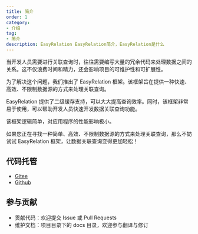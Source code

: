 ```yaml
---
title: 简介
order: 1
category:
- 介绍
tag:
- 简介
description: EasyRelation EasyRelation简介，EasyRelation是什么
---
```


当开发人员需要进行关联查询时，往往需要编写大量的冗余代码来处理数据之间的关系。这不仅浪费时间和精力，还会影响项目的可维护性和可扩展性。

为了解决这个问题，我们推出了 EasyRelation 框架。该框架旨在提供一种快速、高效、不限制数据源的方式来处理关联查询。

EasyRelation 提供了二级缓存支持，可以大大提高查询效率。同时，该框架非常易于使用，可以帮助开发人员快速开发数据关联查询功能。

该框架逻辑简单，对应用程序的性能影响极小。

如果您正在寻找一种简单、高效、不限制数据源的方式来处理关联查询，那么不妨试试 EasyRelation 框架，让数据关联查询变得更加轻松！

## 代码托管

- [Gitee](https://gitee.com/linpeilie/easy-relation)
- [Github](https://github.com/linpeilie/easy-relation)

## 参与贡献

- 贡献代码：欢迎提交 Issue 或 Pull Requests
- 维护文档：项目目录下的 docs 目录，欢迎参与翻译与修订
